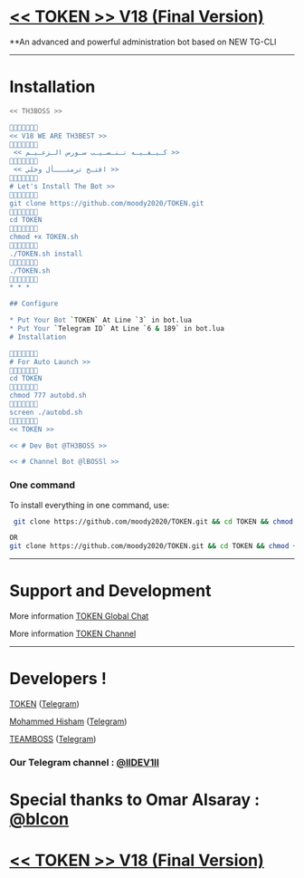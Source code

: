 # [<< TOKEN >> V18 (Final Version)](https://telegram.me/llDEV1ll)

**An advanced and powerful administration bot based on NEW TG-CLI


* * *


# Installation


```sh
<< TH3BOSS >>

🔸➖🔹➖🔸➖🔹
<< V18 WE ARE TH3BEST >>
🔸➖🔹➖🔸➖🔹
 << كـيـفـيـه تـنـصـيـب سـورس الـزعـيـم >>
🔸➖🔹➖🔸➖🔹
 << افتـح ترمنـــأل وخلي >>
🔸➖🔹➖🔸➖🔹
# Let's Install The Bot >>
🔸➖🔹➖🔸➖🔹
git clone https://github.com/moody2020/TOKEN.git
🔸➖🔹➖🔸➖🔹
cd TOKEN
🔸➖🔹➖🔸➖🔹
chmod +x TOKEN.sh
🔸➖🔹➖🔸➖🔹
./TOKEN.sh install
🔸➖🔹➖🔸➖🔹
./TOKEN.sh 
🔸➖🔹➖🔸➖🔹
* * *

## Configure

* Put Your Bot `TOKEN` At Line `3` in bot.lua
* Put Your `Telegram ID` At Line `6 & 189` in bot.lua
# Installation

🔸➖🔹➖🔸➖🔹
# For Auto Launch >>
🔸➖🔹➖🔸➖🔹
cd TOKEN
🔸➖🔹➖🔸➖🔹
chmod 777 autobd.sh
🔸➖🔹➖🔸➖🔹
screen ./autobd.sh
🔸➖🔹➖🔸➖🔹
<< TOKEN >>

<< # Dev Bot @TH3BOSS >>

<< # Channel Bot @lBOSSl >>
```
### One command
To install everything in one command, use:
```sh
 git clone https://github.com/moody2020/TOKEN.git && cd TOKEN && chmod +x TOKEN.sh && ./TOKEN.sh install && ./TOKEN.sh

OR
git clone https://github.com/moody2020/TOKEN.git && cd TOKEN && chmod +x TOKEN.sh && ./TOKEN.sh install && chmod 777 autobd.sh && screen ./autobd.sh
```

* * *

# Support and Development

More information [TOKEN Global Chat](https://t.me/lBOSSl)

More information [TOKEN Channel](https://t.me/llDEV1ll)


* * *

# Developers !

[TOKEN](https://github.com/moody2020) ([Telegram](https://telegram.me/lBOSSl))

[Mohammed Hisham](https://github.com/moody2020) ([Telegram](https://telegram.me/lBOSSl))

[TEAMBOSS](https://github.com/moody2020) ([Telegram](https://telegram.me/llDEV1ll))


### Our Telegram channel : [@llDEV1ll](https://telegram.me/llDEV1ll)

# Special thanks to Omar Alsaray : [@blcon](https://telegram.me/blcon)

# [<< TOKEN >> V18 (Final Version)](https://telegram.me/llDEV1ll)
